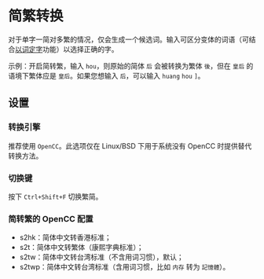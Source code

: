 # 简繁转换

对于单字一简对多繁的情况，仅会生成一个候选词。输入可区分变体的词语（可结合[以词定字](../im/pinyin.md#以词定字)功能）以选择正确的字。

示例：开启简转繁，输入 `hou`，则原始的简体 `后` 会被转换为繁体 `後`，但在 `皇后` 的语境下繁体应是 `皇后`。如果您想输入 `后`，可以输入 `huang` `hou` `]`。

## 设置

### 转换引擎
推荐使用 `OpenCC`。此选项仅在 Linux/BSD 下用于系统没有 OpenCC 时提供替代转换方法。

### 切换键
按下 `Ctrl+Shift+F` 切换繁简。

### 简转繁的 OpenCC 配置
* s2hk：简体中文转香港标准；
* s2t：简体中文转繁体（康熙字典标准）；
* s2tw：简体中文转台湾标准（不含用词习惯），默认；
* s2twp：简体中文转台湾标准（含用词习惯，比如 `内存` 转为 `記憶體`）。

